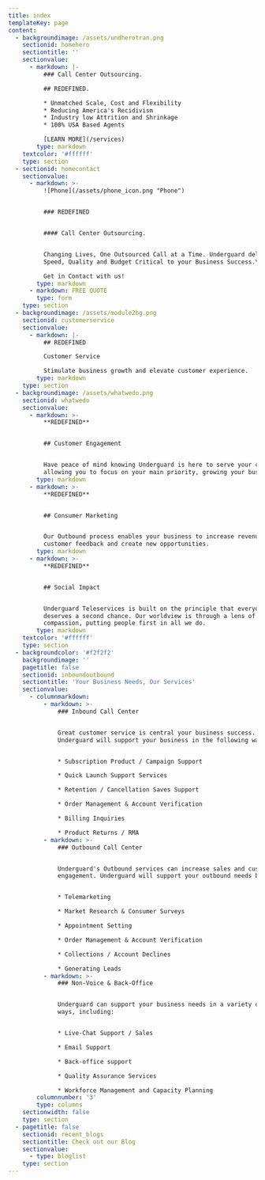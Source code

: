 ```yaml
---
title: index
templateKey: page
content:
  - backgroundimage: /assets/undherotran.png
    sectionid: homehero
    sectiontitle: ''
    sectionvalue:
      - markdown: |-
          ### Call Center Outsourcing.

          ## REDEFINED.

          * Unmatched Scale, Cost and Flexibility
          * Reducing America's Recidivism
          * Industry low Attrition and Shrinkage
          * 100% USA Based Agents

          [LEARN MORE](/services)
        type: markdown
    textcolor: '#ffffff'
    type: section
  - sectionid: homecontact
    sectionvalue:
      - markdown: >-
          ![Phone](/assets/phone_icon.png "Phone")


          ### REDEFINED


          #### Call Center Outsourcing.


          Changing Lives, One Outsourced Call at a Time. Underguard delivers
          Speed, Quality and Budget Critical to your Business Success.\

          Get in Contact with us!
        type: markdown
      - markdown: FREE QUOTE
        type: form
    type: section
  - backgroundimage: /assets/module2bg.png
    sectionid: customerservice
    sectionvalue:
      - markdown: |-
          ## REDEFINED

          Customer Service

          Stimulate business growth and elevate customer experience.
        type: markdown
    type: section
  - backgroundimage: /assets/whatwedo.png
    sectionid: whatwedo
    sectionvalue:
      - markdown: >-
          **REDEFINED**


          ## Customer Engagement


          Have peace of mind knowing Underguard is here to serve your customers,
          allowing you to focus on your main priority, growing your business.
        type: markdown
      - markdown: >-
          **REDEFINED**


          ## Consumer Marketing


          Our Outbound process enables your business to increase revenues, drive
          customer feedback and create new opportunities.
        type: markdown
      - markdown: >-
          **REDEFINED**


          ## Social Impact


          Underguard Teleservices is built on the principle that everyone
          deserves a second chance. Our worldview is through a lens of
          compassion, putting people first in all we do.
        type: markdown
    textcolor: '#ffffff'
    type: section
  - backgroundcolor: '#f2f2f2'
    backgroundimage: ''
    pagetitle: false
    sectionid: inboundoutbound
    sectiontitle: 'Your Business Needs, Our Services'
    sectionvalue:
      - columnmarkdown:
          - markdown: >-
              ### Inbound Call Center


              Great customer service is central your business success.
              Underguard will support your business in the following ways:


              * Subscription Product / Campaign Support

              * Quick Launch Support Services

              * Retention / Cancellation Saves Support

              * Order Management & Account Verification

              * Billing Inquiries

              * Product Returns / RMA
          - markdown: >-
              ### Outbound Call Center


              Underguard's Outbound services can increase sales and customer
              engagement. Underguard will support your outbound needs by:


              * Telemarketing

              * Market Research & Consumer Surveys

              * Appointment Setting

              * Order Management & Account Verification

              * Collections / Account Declines

              * Generating Leads
          - markdown: >-
              ### Non-Voice & Back-Office


              Underguard can support your business needs in a variety of other
              ways, including:


              * Live-Chat Support / Sales

              * Email Support

              * Back-office support

              * Quality Assurance Services

              * Workforce Management and Capacity Planning
        columnnumber: '3'
        type: columns
    sectionwidth: false
    type: section
  - pagetitle: false
    sectionid: recent_blogs
    sectiontitle: Check out our Blog
    sectionvalue:
      - type: bloglist
    type: section
---
```



